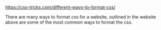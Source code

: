 https://css-tricks.com/different-ways-to-format-css/

There are many ways to format css for a website, outlined in the website above are some of the most common ways to format the css.